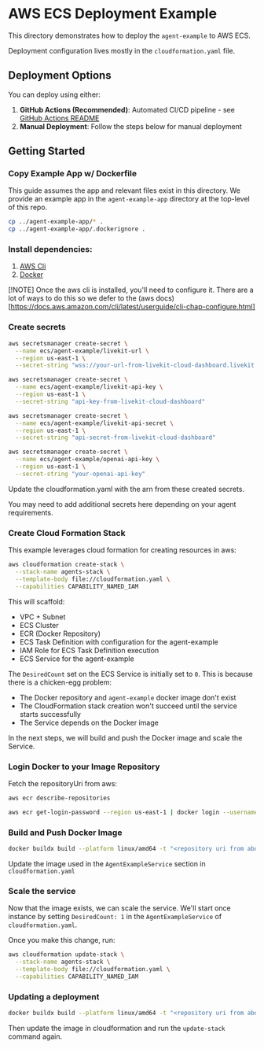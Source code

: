 # AWS ECS Deployment Example

This directory demonstrates how to deploy the `agent-example` to AWS ECS.

Deployment configuration lives mostly in the `cloudformation.yaml` file.

## Deployment Options

You can deploy using either:

1. **GitHub Actions (Recommended)**: Automated CI/CD pipeline - see [GitHub Actions README](../.github/workflows/README.md)
2. **Manual Deployment**: Follow the steps below for manual deployment

## Getting Started

### Copy Example App w/ Dockerfile

This guide assumes the app and relevant files exist in this directory.
We provide an example app in the `agent-example-app` directory at the top-level of this repo.

```bash
cp ../agent-example-app/* .
cp ../agent-example-app/.dockerignore .
```

### Install dependencies:

1. [AWS Cli](https://docs.aws.amazon.com/cli/latest/userguide/getting-started-install.html)
2. [Docker](https://docs.docker.com/engine/install/)

[!NOTE]
Once the aws cli is installed, you'll need to configure it.
There are a lot of ways to do this so we defer to the
(aws docs)[https://docs.aws.amazon.com/cli/latest/userguide/cli-chap-configure.html]

### Create secrets

```bash
aws secretsmanager create-secret \
  --name ecs/agent-example/livekit-url \
  --region us-east-1 \
  --secret-string "wss://your-url-from-livekit-cloud-dashboard.livekit.cloud"

aws secretsmanager create-secret \
  --name ecs/agent-example/livekit-api-key \
  --region us-east-1 \
  --secret-string "api-key-from-livekit-cloud-dashboard"

aws secretsmanager create-secret \
  --name ecs/agent-example/livekit-api-secret \
  --region us-east-1 \
  --secret-string "api-secret-from-livekit-cloud-dashboard"

aws secretsmanager create-secret \
  --name ecs/agent-example/openai-api-key \
  --region us-east-1 \
  --secret-string "your-openai-api-key"
```

Update the cloudformation.yaml with the arn from these created secrets.

You may need to add additional secrets here depending on your agent requirements.

### Create Cloud Formation Stack

This example leverages cloud formation for creating resources in aws:

```bash
aws cloudformation create-stack \
  --stack-name agents-stack \
  --template-body file://cloudformation.yaml \
  --capabilities CAPABILITY_NAMED_IAM
```

This will scaffold:

- VPC + Subnet
- ECS Cluster
- ECR (Docker Repository)
- ECS Task Definition with configuration for the agent-example
- IAM Role for ECS Task Definition execution
- ECS Service for the agent-example

The `DesiredCount` set on the ECS Service is initially set to `0`. This is
because there is a chicken-egg problem:

- The Docker repository and `agent-example` docker image don't exist
- The CloudFormation stack creation won't succeed until the service starts successfully
- The Service depends on the Docker image

In the next steps, we will build and push the Docker image and scale the Service.

### Login Docker to your Image Repository

Fetch the repositoryUri from aws:

```bash
aws ecr describe-repositories
```

```bash
aws ecr get-login-password --region us-east-1 | docker login --username AWS --password-stdin "<repository uri from above>"
```

### Build and Push Docker Image

```bash
docker buildx build --platform linux/amd64 -t "<repository uri from above>":<version> --push .
```

Update the image used in the `AgentExampleService` section in `cloudformation.yaml`

### Scale the service

Now that the image exists, we can scale the service. We'll start once instance
by setting `DesiredCount: 1` in the `AgentExampleService` of `cloudformation.yaml`.

Once you make this change, run:

```bash
aws cloudformation update-stack \
  --stack-name agents-stack \
  --template-body file://cloudformation.yaml \
  --capabilities CAPABILITY_NAMED_IAM
```

### Updating a deployment

```bash
docker buildx build --platform linux/amd64 -t "<repository uri from above>":<new version> --push .
```

Then update the image in cloudformation and run the `update-stack` command again.
